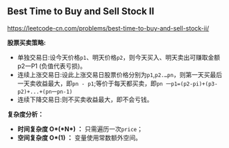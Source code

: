## Best Time to Buy and Sell Stock II

https://leetcode-cn.com/problems/best-time-to-buy-and-sell-stock-ii/


**股票买卖策略:**

- 单独交易日:设今天价格`p1`、明天价格`p2`，则今天买入、明天卖出可赚取金额p2一P1
  (负值代表亏损)。
- 连续上涨交易日:设此上涨交易日股票价格分别为`p1`,`p2.…pn`，则第一天买最后一天卖收益最大，即`pn - p1`;等价于每天都买卖，即`pn 一p1=(p2-pi)+(p3-p2)+...+(pn一pn-1)`
- 连续下降交易日:则不买卖收益最大，即不会亏钱。

**复杂度分析：**

- **时间复杂度 O\*(\*N\*) ：** 只需遍历一次`price`；
- **空间复杂度 O\*(1) ：** 变量使用常数额外空间。


